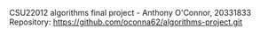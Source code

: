 CSU22012 algorithms final project - Anthony O'Connor, 20331833
Repository: https://github.com/oconna62/algorithms-project.git
